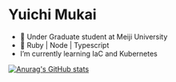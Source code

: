 # Yuichi Mukai

- 📝 Under Graduate student at Meiji University
- 🌚 Ruby | Node | Typescript
- I’m currently learning IaC and Kubernetes

[![Anurag's GitHub stats](https://github-readme-stats.vercel.app/api/pin?username=anuraghazra&repo=github-readme-stats)](https://github.com/anuraghazra/github-readme-stats)

